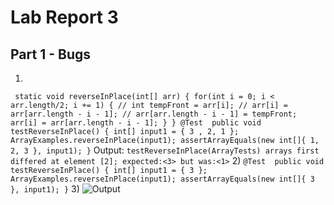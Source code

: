 # Lab Report 3

## Part 1 - Bugs

1) 
` static void reverseInPlace(int[] arr) {
    for(int i = 0; i < arr.length/2; i += 1) {
      // int tempFront = arr[i];
      // arr[i] = arr[arr.length - i - 1];
      // arr[arr.length - i - 1] = tempFront;
      arr[i] = arr[arr.length - i - 1];
    }
  }
  @Test 
	public void testReverseInPlace() {
    int[] input1 = { 3 , 2, 1 };
    ArrayExamples.reverseInPlace(input1);
    assertArrayEquals(new int[]{ 1, 2, 3 }, input1);
	}`
Output: `testReverseInPlace(ArrayTests)
arrays first differed at element [2]; expected:<3> but was:<1>`
2) `@Test 
	public void testReverseInPlace() {
    int[] input1 = { 3 };
    ArrayExamples.reverseInPlace(input1);
    assertArrayEquals(new int[]{ 3 }, input1);
	}`
3) ![Output]()
